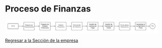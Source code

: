 # Proceso de Finanzas

![Proceso de Finanzas](https://github.com/QuispeCesar/DBD-24-1-GRUPO-4/blob/main/02.Empresa/Proceso%20Finanzas.jpg)

[Regresar a la Sección de la empresa](SeleccionEmpresa.md)
